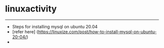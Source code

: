 # linuxactivity
---------------
- Steps for installing mysql on ubuntu 20.04
- [refer here] (https://linuxize.com/post/how-to-install-mysql-on-ubuntu-20-04/)
- 
